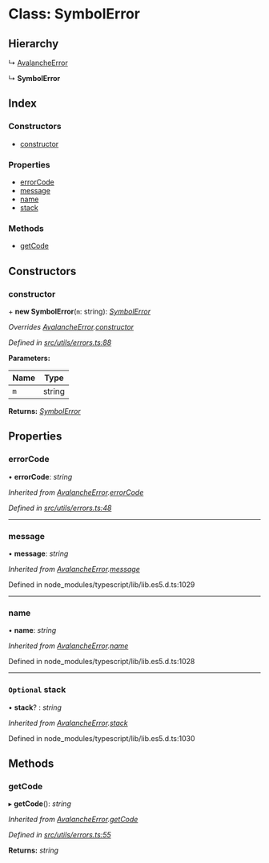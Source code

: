 # Class: SymbolError

## Hierarchy

↳ [AvalancheError](src_utils.avalancheerror)

↳ **SymbolError**

## Index

### Constructors

- [constructor](src_utils.symbolerror#constructor)

### Properties

- [errorCode](src_utils.symbolerror#errorcode)
- [message](src_utils.symbolerror#message)
- [name](src_utils.symbolerror#name)
- [stack](src_utils.symbolerror#optional-stack)

### Methods

- [getCode](src_utils.symbolerror#getcode)

## Constructors

### constructor

\+ **new SymbolError**(`m`: string): _[SymbolError](src_utils.symbolerror)_

_Overrides [AvalancheError](src_utils.avalancheerror).[constructor](src_utils.avalancheerror#constructor)_

_Defined in [src/utils/errors.ts:88](https://github.com/chain4travel/caminojs/blob/3883166/src/utils/errors.ts#L88)_

**Parameters:**

| Name | Type   |
| ---- | ------ |
| `m`  | string |

**Returns:** _[SymbolError](src_utils.symbolerror)_

## Properties

### errorCode

• **errorCode**: _string_

_Inherited from [AvalancheError](src_utils.avalancheerror).[errorCode](src_utils.avalancheerror#errorcode)_

_Defined in [src/utils/errors.ts:48](https://github.com/chain4travel/caminojs/blob/3883166/src/utils/errors.ts#L48)_

---

### message

• **message**: _string_

_Inherited from [AvalancheError](src_utils.avalancheerror).[message](src_utils.avalancheerror#message)_

Defined in node_modules/typescript/lib/lib.es5.d.ts:1029

---

### name

• **name**: _string_

_Inherited from [AvalancheError](src_utils.avalancheerror).[name](src_utils.avalancheerror#name)_

Defined in node_modules/typescript/lib/lib.es5.d.ts:1028

---

### `Optional` stack

• **stack**? : _string_

_Inherited from [AvalancheError](src_utils.avalancheerror).[stack](src_utils.avalancheerror#optional-stack)_

Defined in node_modules/typescript/lib/lib.es5.d.ts:1030

## Methods

### getCode

▸ **getCode**(): _string_

_Inherited from [AvalancheError](src_utils.avalancheerror).[getCode](src_utils.avalancheerror#getcode)_

_Defined in [src/utils/errors.ts:55](https://github.com/chain4travel/caminojs/blob/3883166/src/utils/errors.ts#L55)_

**Returns:** _string_
